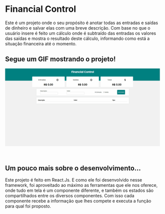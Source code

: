 # Financial Control

<p>Este é um projeto onde o seu propósito é anotar todas as entradas e saídas de dinheiro e salvar elas com uma breve descrição. Com base no que o usuário insere é feito um cálculo onde é subtraído das entradas os valores das saídas e mostra o resultado deste cálculo, informando como está a situação financeira até o momento.</P>
<h2>Segue um GIF mostrando o projeto!</h2>
<img src="./src/assets/img/overallGif.gif"><br><br>

# 
<h2>Um pouco mais sobre o desenvolvimento...</h2>
<p>Este projeto é feito em React.Js. E como ele foi desenvolvido nesse framework, foi aproveitado ao máximo as ferramentas que ele nos oferece, onde tudo em tela é um componente diferente, e também os estados são compartilhados entre os diversos componentes. Com isso cada componente recebe a informação que lhes compete e executa a função para qual foi proposto.</p>